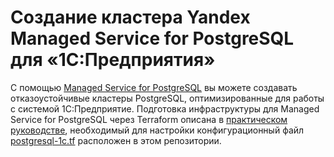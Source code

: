# Создание кластера Yandex Managed Service for PostgreSQL для «1С:Предприятия»

С помощью [Managed Service for PostgreSQL](https://yandex.cloud/ru/docs/managed-postgresql) вы можете создавать отказоустойчивые кластеры PostgreSQL, оптимизированные для работы с системой 1С:Предприятие. Подготовка инфраструктуры для Managed Service for PostgreSQL через Terraform описана в [практическом руководстве](https://yandex.cloud/ru/docs/tutorials/dataplatform/1c-postgresql), необходимый для настройки конфигурационный файл [postgresql-1c.tf](postgresql-1c.tf) расположен в этом репозитории.
